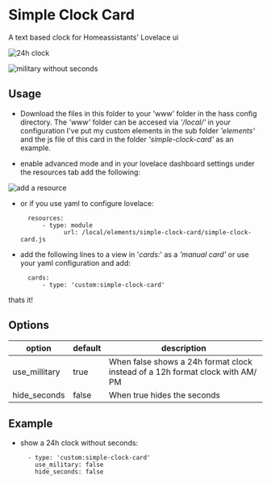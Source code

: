 # Simple Clock Card
A text based clock for Homeassistants' Lovelace ui

![24h clock](https://i.imgur.com/n37gyxZ.png)  

![military without seconds](https://i.imgur.com/ej4AFO3.png)

## Usage
- Download the files in this folder to your 'www' folder in the hass config directory. The *'www'* folder can be accesed via *'/local/'* in your configuration I've put my custom elements in the sub folder *'elements'* and the js file of this card in the folder *'simple-clock-card'* as an example.

- enable advanced mode and in your lovelace dashboard settings under the resources tab add the following:

![add a resource](https://i.imgur.com/pySUU4V.png)

- or if you use yaml to configure lovelace:
		
		resources:
			- type: module
	        	  url: /local/elements/simple-clock-card/simple-clock-card.js
			  
- add the following lines to a view in '*cards:*' as a *'manual card'* or use your yaml configuration and add:
		
		cards:
			- type: 'custom:simple-clock-card'

thats it!
		

## Options
|option| default|description| 
|--|--|--|
|  use_millitary| true| When false shows a 24h format clock instead of a 12h format clock with AM/ PM|
|  hide_seconds| false| When true hides the seconds

## Example
- show a 24h clock without seconds:
	
		- type: 'custom:simple-clock-card'
		  use_military: false
		  hide_seconds: false

